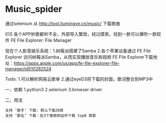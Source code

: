 # Music_spider
 
通过selenium 从 http://tool.liumingye.cn/music/ 下载歌曲

IOS 各个APP听歌都听不全，外部导入繁琐，经过摸索，找到一款可以爆吹一款软件 FE File Explorer: File Manager  

现在个人影音娱乐系统：1.树莓派搭建了Samba
                   2.各个苹果设备通过 FE File Explorer 访问树莓派Samba，从而实现播放音乐和视频
FE File Explorer下载地址：https://apps.apple.com/us/app/fe-file-explorer-file-manager/id510282524


Todo:
    1.可以解析网易云歌单
    2.通过eyeD3将下载的封面，歌词整合到MP3中


一、依赖
    1.python3
    2.selenium
    3.browser driver

二、用法
    
    支持 ‘歌手’ 下载: 默认下载20首
    支持 ‘歌名’ 下载：在3个搜索网站中下载 topN 首歌
    
    

    
    
    
    
    

